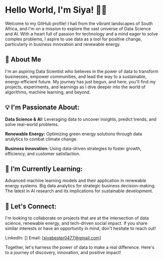 # Hello World, I'm Siya! 👩‍💻
Welcome to my GitHub profile! I hail from the vibrant landscapes of South Africa, and I'm on a mission to explore the vast universe of Data Science and AI. With a heart full of passion for technology and a mind eager to solve complex problems, I aspire to use data as a tool for positive change, particularly in business innovation and renewable energy.

## 🌟 About Me
I'm an aspiring Data Scientist who believes in the power of data to transform businesses, empower communities, and lead the way to a sustainable, energy-efficient future. My journey has just begun, and here, you'll find my projects, experiments, and learnings as I dive deeper into the world of algorithms, machine learning, and beyond.

## 💡 I'm Passionate About:
**Data Science & AI:** Leveraging data to uncover insights, predict trends, and solve real-world problems.

**Renewable Energy:** Optimizing green energy solutions through data analytics to combat climate change.

**Business Innovation:** Using data-driven strategies to foster growth, efficiency, and customer satisfaction.

## 🌱 I’m Currently Learning:
Advanced machine learning models and their application in renewable energy systems.
Big data analytics for strategic business decision-making.
The latest in AI research and its implications for sustainable development.

## 🤝 Let's Connect:
I'm looking to collaborate on projects that are at the intersection of data science, renewable energy, and tech-driven social impact. If you share similar interests or have an opportunity in mind, don't hesitate to reach out!

LinkedIn: []
Email: [siyabester0477@gmail.com]

Together, let's harness the power of data to make a real difference. Here's to a journey of discovery, innovation, and positive impact!
